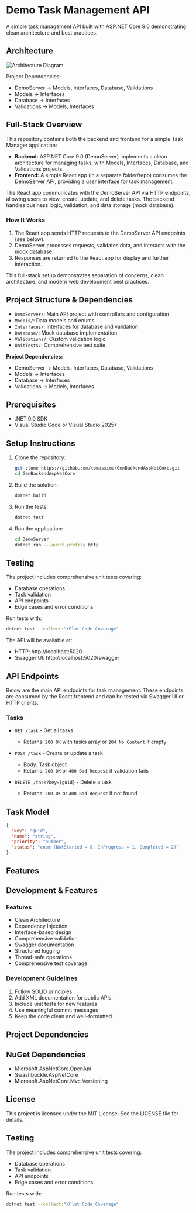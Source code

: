 # Demo Task Management API

A simple task management API built with ASP.NET Core 9.0 demonstrating clean architecture and best practices.

## Architecture

![Architecture Diagram](https://www.plantuml.com/plantuml/png/NK_BJWCn3BplLrYz09T-0kgYWjG34c8hxYRhLb7pY18lWh_79OGrkKIPySnePbSOCo_U3ULYGyAC7apqAGOAFF6N8yXa6CFPaPBCTCB5yP4-UNJs7BoemSX3UHXku2b7-OPv-8k2JUF6bE3sbT3mtGQmh5hnFQ2vTBOz-JXH_g0ihiVf2EFBeHhNYzO_nvbS-H7KxxymP7p7GjN_2xJW3PsTaMqCDK9XBJjSXvxGK5Mjy3fYJqasK31MS5i7s-szRZoeNN9gNJksLUnuNQi_wIurjATRQC-hK5L9qxrZ9yCMxxu1)

Project Dependencies:
- DemoServer → Models, Interfaces, Database, Validations
- Models → Interfaces
- Database → Interfaces
- Validations → Models, Interfaces


## Full-Stack Overview

This repository contains both the backend and frontend for a simple Task Manager application:

- **Backend:** ASP.NET Core 9.0 (DemoServer) implements a clean architecture for managing tasks, with Models, Interfaces, Database, and Validations projects.
- **Frontend:** A simple React app (in a separate folder/repo) consumes the DemoServer API, providing a user interface for task management.

The React app communicates with the DemoServer API via HTTP endpoints, allowing users to view, create, update, and delete tasks. The backend handles business logic, validation, and data storage (mock database).

### How It Works

1. The React app sends HTTP requests to the DemoServer API endpoints (see below).
2. DemoServer processes requests, validates data, and interacts with the mock database.
3. Responses are returned to the React app for display and further interaction.

This full-stack setup demonstrates separation of concerns, clean architecture, and modern web development best practices.



## Project Structure & Dependencies

- `DemoServer/`: Main API project with controllers and configuration
- `Models/`: Data models and enums
- `Interfaces/`: Interfaces for database and validation
- `Database/`: Mock database implementation
- `Validations/`: Custom validation logic
- `UnitTests/`: Comprehensive test suite

**Project Dependencies:**
  - DemoServer → Models, Interfaces, Database, Validations
  - Models → Interfaces
  - Database → Interfaces
  - Validations → Models, Interfaces

## Prerequisites

- .NET 9.0 SDK
- Visual Studio Code or Visual Studio 2025+

## Setup Instructions

1. Clone the repository:
   ```bash
   git clone https://github.com/tomassima/GenBackendAspNetCore.git
   cd GenBackendAspNetCore
   ```

2. Build the solution:
   ```bash
   dotnet build
   ```

3. Run the tests:
   ```bash
   dotnet test
   ```

4. Run the application:
   ```bash
   cd DemoServer
   dotnet run --launch-profile http
   ```


## Testing

The project includes comprehensive unit tests covering:
- Database operations
- Task validation
- API endpoints
- Edge cases and error conditions

Run tests with:
```bash
dotnet test --collect:"XPlat Code Coverage"
```

The API will be available at:
- HTTP: http://localhost:5020
- Swagger UI: http://localhost:5020/swagger

## API Endpoints

Below are the main API endpoints for task management. These endpoints are consumed by the React frontend and can be tested via Swagger UI or HTTP clients.

### Tasks

- `GET /task` - Get all tasks
  - Returns: `200 OK` with tasks array or `204 No Content` if empty

- `POST /task` - Create or update a task
  - Body: Task object
  - Returns: `200 OK` or `400 Bad Request` if validation fails

- `DELETE /task?key={guid}` - Delete a task
  - Returns: `200 OK` or `400 Bad Request` if not found

## Task Model

```json
{
  "key": "guid",
  "name": "string",
  "priority": "number",
  "status": "enum (NotStarted = 0, InProgress = 1, Completed = 2)"
}
```

## Features

## Development & Features

### Features
- Clean Architecture
- Dependency Injection
- Interface-based design
- Comprehensive validation
- Swagger documentation
- Structured logging
- Thread-safe operations
- Comprehensive test coverage

### Development Guidelines
1. Follow SOLID principles
2. Add XML documentation for public APIs
3. Include unit tests for new features
4. Use meaningful commit messages
5. Keep the code clean and well-formatted

## Project Dependencies

## NuGet Dependencies
- Microsoft.AspNetCore.OpenApi
- Swashbuckle.AspNetCore
- Microsoft.AspNetCore.Mvc.Versioning
## License

This project is licensed under the MIT License. See the LICENSE file for details.

## Testing

The project includes comprehensive unit tests covering:
- Database operations
- Task validation
- API endpoints
- Edge cases and error conditions

Run tests with:
```bash
dotnet test --collect:"XPlat Code Coverage"
```
